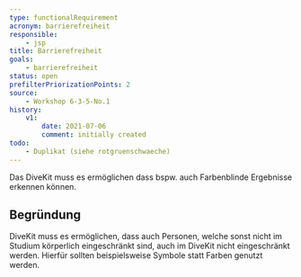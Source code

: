 ```yaml
---
type: functionalRequirement
acronym: barrierefreiheit
responsible: 
    - jsp
title: Barrierefreiheit
goals: 
    - barrierefreiheit
status: open
prefilterPriorizationPoints: 2
source:
    - Workshop 6-3-5-No.1
history:
    v1:
        date: 2021-07-06
        comment: initially created
todo: 
    - Duplikat (siehe rotgruenschwaeche)
---
```



Das DiveKit muss es ermöglichen dass bspw. auch Farbenblinde Ergebnisse erkennen können.

## Begründung

DiveKit muss es ermöglichen, dass auch Personen, welche sonst nicht im Studium körperlich eingeschränkt sind,
auch im DiveKit nicht eingeschränkt werden. Hierfür sollten beispielsweise Symbole statt Farben genutzt werden.
